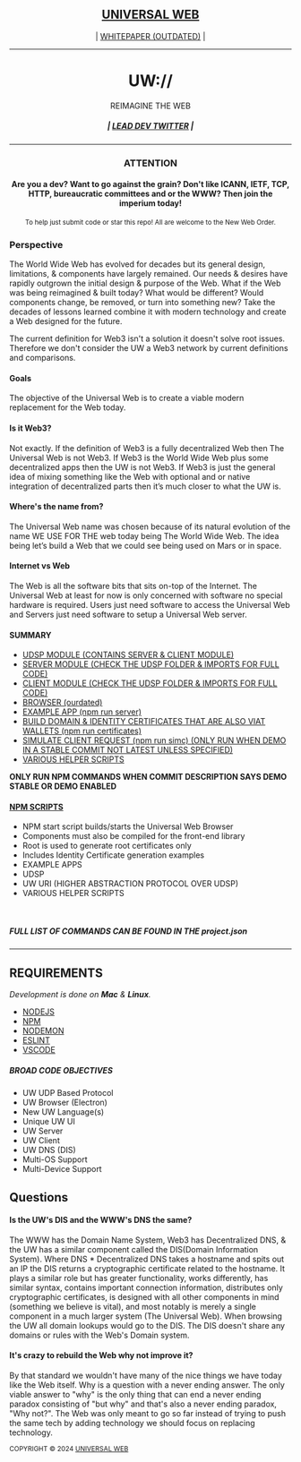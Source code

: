 <h2 align="center">
    <a href="uw://universalweb.io">UNIVERSAL WEB</a>
</h2>
<p align="center">
| <a href="https://github.com/universalweb/Whitepaper">WHITEPAPER (OUTDATED)</a> |
</p>
<hr />
<h1 align="center">UW://</h1>
<p align="center">
    REIMAGINE THE WEB
</p>

<h5 align="center">| <a href="https://twitter.com/tommarchi">LEAD DEV TWITTER</a> |</h5>
<hr />

<h3 align="center">ATTENTION</h3>
<h4 align="center">Are you a dev? Want to go against the grain? Don't like ICANN, IETF, TCP, HTTP, bureaucratic committees and or the WWW? Then join the imperium today!</h4>

<p align="center">
    <small>To help just submit code or star this repo! All are welcome to the New Web Order.</small>
</p>

<h3>Perspective</h3>
<p>The World Wide Web has evolved for decades but its general design, limitations, & components have largely remained. Our needs & desires have rapidly outgrown the initial design & purpose of the Web. What if the Web was being reimagined & built today? What would be different? Would components change, be removed, or turn into something new? Take the decades of lessons learned combine it with modern technology and create a Web designed for the future.</p>

<p>The current definition for Web3 isn't a solution it doesn't solve root issues. Therefore we don't consider the UW a Web3 network by current definitions and comparisons.</p>

<h4>Goals</h4>
<p>The objective of the Universal Web is to create a viable modern replacement for the Web today.</p>

<h4>Is it Web3?</h4>
<p>Not exactly. If the definition of Web3 is a fully decentralized Web then The Universal Web is not Web3. If Web3 is the World Wide Web plus some decentralized apps then the UW is not Web3. If Web3 is just the general idea of mixing something like the Web with optional and or native integration of decentralized parts then it’s much closer to what the UW is.</p>

<h4>Where's the name from?</h4>
<p>The Universal Web name was chosen because of its natural evolution of the name WE USE FOR THE web today being The World Wide Web. The idea being let’s build a Web that we could see being used on Mars or in space.</p>

<h4>Internet vs Web</h4>
<p>The Web is all the software bits that sits on-top of the Internet. The Universal Web at least for now is only concerned with software no special hardware is required. Users just need software to access the Universal Web and Servers just need software to setup a Universal Web server.</p>


<h4>SUMMARY</h4>
<ul>
    <li><a href="https://github.com/universalweb/Network/tree/master/udsp/server">UDSP MODULE (CONTAINS SERVER & CLIENT MODULE)</a></li>
    <li><a href="https://github.com/universalweb/Network/tree/master/udsp/server">SERVER MODULE (CHECK THE UDSP FOLDER & IMPORTS FOR FULL CODE)</a></li>
    <li><a href="https://github.com/universalweb/Network/tree/master/udsp/client">CLIENT MODULE (CHECK THE UDSP FOLDER & IMPORTS FOR FULL CODE)</a></li>
    <li><a href="https://github.com/universalweb/Network/tree/master/browser">BROWSER (ourdated)</a></li>
    <li><a href="https://github.com/universalweb/Network/tree/master/serverApp">EXAMPLE APP (npm run server)</a></li>
    <li><a href="https://github.com/universalweb/Network/tree/master/scripts/certificates.js">BUILD DOMAIN & IDENTITY CERTIFICATES THAT ARE ALSO VIAT WALLETS (npm run certificates)</a></li>
    <li><a href="https://github.com/universalweb/Network/tree/master/scripts/simulateClient.js">SIMULATE CLIENT REQUEST (npm run simc) (ONLY RUN WHEN DEMO IN A STABLE COMMIT NOT LATEST UNLESS SPECIFIED)</a></li>
    <li><a href="https://github.com/universalweb/Network/tree/master/scripts">VARIOUS HELPER SCRIPTS</a></li>
</ul>
<b>ONLY RUN NPM COMMANDS WHEN COMMIT DESCRIPTION SAYS DEMO STABLE OR DEMO ENABLED</b>
<br />

<h4><a href="https://github.com/universalweb/Network/blob/master/package.json">NPM SCRIPTS</a></h4>

<ul>
    <li>NPM start script builds/starts the Universal Web Browser</li>
    <li>Components must also be compiled for the front-end library</li>
    <li>Root is used to generate root certificates only</li>
    <li>Includes Identity Certificate generation examples</li>
    <li>EXAMPLE APPS</li>
    <li>UDSP</li>
    <li>UW URI (HIGHER ABSTRACTION PROTOCOL OVER UDSP)</li>
    <li>VARIOUS HELPER SCRIPTS</li>
</ul>

<br />

<h5>FULL LIST OF COMMANDS CAN BE FOUND IN THE project.json</h5>

<hr />

<h2>REQUIREMENTS</h2>

<p>
    <i>Development is done on <b>Mac</b> & <b>Linux</b>.</i>
</p>

<ul>
    <li><a href="https://nodejs.org/en/">NODEJS</a></li>
    <li><a href="https://npmjs.com">NPM</a></li>
    <li><a href="https://npmjs.com/package/nodemon">NODEMON</a></li>
    <li><a href="https://npmjs.com/package/eslint">ESLINT</a></li>
    <li><a href="https://code.visualstudio.com/">VSCODE</a></li>
</ul>

<h5>BROAD CODE OBJECTIVES</h5>
<ul>
    <li>UW UDP Based Protocol</li>
    <li>UW Browser (Electron)</li>
    <li>New UW Language(s)</li>
    <li>Unique UW UI</li>
    <li>UW Server</li>
    <li>UW Client</li>
    <li>UW DNS (DIS)</li>
    <li>Multi-OS Support</li>
    <li>Multi-Device Support</li>
</ul>

<h2>Questions</h2>

<h4>Is the UW's DIS and the WWW's DNS the same?</h4>
<p>The WWW has the Domain Name System, Web3 has Decentralized DNS, & the UW has a similar component called the DIS(Domain Information System). Where DNS * Decentralized DNS takes a hostname and spits out an IP the DIS returns a cryptographic certificate related to the hostname. It plays a similar role but has greater functionality, works differently, has similar syntax, contains important connection information, distributes only cryptographic certificates, is designed with all other components in mind (something we believe is vital), and most notably is merely a single component in a much larger system (The Universal Web). When browsing the UW all domain lookups would go to the DIS. The DIS doesn't share any domains or rules with the Web's Domain system.</p>

<h4>It's crazy to rebuild the Web why not improve it?</h4>
<p>By that standard we wouldn't have many of the nice things we have today like the Web itself. Why is a question with a never ending answer. The only viable answer to "why" is the only thing that can end a never ending paradox consisting of "but why" and that's also a never ending paradox, "Why not?". The Web was only meant to go so far instead of trying to push the same tech by adding technology we should focus on replacing technology.</p>

<small>COPYRIGHT © 2024 <a href="https://universalweb.io">UNIVERSAL WEB</a></small>
